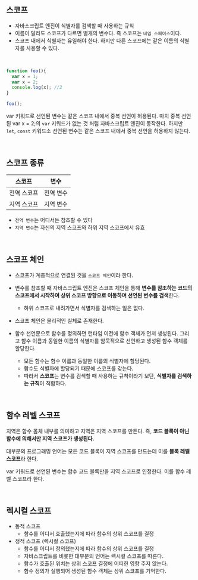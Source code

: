 ## 스코프

- 자바스크립트 엔진이 식별자를 검색할 때 사용하는 규칙
- 이름이 달라도 스코프가 다르면 별개의 변수다. 즉 스코프는 `네임 스페이스`이다.
- 스코프 내에서 식별자는 유일해야 한다. 하지만 다른 스코프에는 같은 이름의 식별자를 사용할 수 있다.

<br/>

```javascript
function foo(){
  var x = 1;
  var x = 2;
  console.log(x); //2
}

foo();
```

var 키워드로 선언된 변수는 같은 스코프 내에서 중복 선언이 허용된다. 마치 중복 선언된 var x = 2;의  `var` 키워드가 없는 것 처럼 자바스크립트 엔진이 동작한다. 하지만 `let`, `const` 키워드소 선언된 변수는 같은 스코프 내에서 중복 선언을 허용하지 않는다.

<br/>

## 스코프 종류

| 스코프      | 변수      |
| ----------- | --------- |
| 전역 스코프 | 전역 변수 |
| 지역 스코프 | 지역 변수 |

- `전역 변수`는 어디서든 참조할 수 있다
- `지역 변수`는 자신의 지역 스코프와 하위 지역 스코프에서 유효

<br/>

## 스코프 체인

- 스코프가 계층적으로 연결된 것을 `스코프 체인`이라 한다.

- 변수를 참조할 때 자바스크립트 엔진은 스코프 체인을 통해 **변수를 참조하는 코드의 스코프에서 시작하여 상위 스코프 방향으로 이동하며 선언된 변수를 검색**한다. 
  - 하위 스코프로 내려가면서 식별자를 검색하는 일은 없다.

- 스코프 체인은 물리적인 실체로 존재한다.

- 함수 선언문으로 함수를 정의하면 런타임 이전에 함수 객체가 먼저 생성된다. 그리고 함수 이름과 동일한 이름의 식별자를 암묵적으로 선언하고 생성된 함수 객체를 할당한다. 
  - 모든 함수는 함수 이름과 동일한 이름의 식별자에 할당된다.
  - 함수도 식별자에 할당되기 때문에 스코프를 갖는다.
  - 따라서 **스코프**는 변수를 검색할 때 사용하는 규칙이라기 보단, **식별자를 검색하는 규칙**이 적합하다.

<br/>

## 함수 레벨 스코프

지역은 함수 몸체 내부를 의미하고 지역은 지역 스코프를 만든다. 즉, **코드 블록이 아닌 함수에 의해서만 지역 스코프가 생성된다.** 

 대부분의 프로그래밍 언어는 모든 코드 블록이 지역 스코프를 만드는데 이를 **블록 레벨 스코프**라 한다.

var 키워드로 선언된 변수는 함수 코드 블록만을 지역 스코프로 인정한다. 이를 함수 레벨 스코프라 한다.

<br/>

## 렉시컬 스코프

- 동적 스코프
  - 함수를 어디서 호출했는지에 따라 함수의 상위 스코프를 결정
- 정적 스코프 (렉시컬 스코프)
  - 함수를 어디서 정의했는지에 따라 함수의 상위 스코프를 결정
  - 자바스크립트를 비롯한 대부분의 언어는 렉시컬 스코프를 따른다.
  - 함수가 호출된 위치는 상위 스코프 결정에 어떠한 영향 주지 않는다. 
  - 함수 정의가 실행되어 생성된 함수 객체는 상위 스코프를 기억한다.
